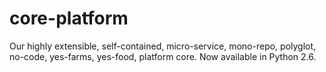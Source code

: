 # core-platform
Our highly extensible, self-contained, micro-service, mono-repo, polyglot, no-code, yes-farms, yes-food, platform core. Now available in Python 2.6.
